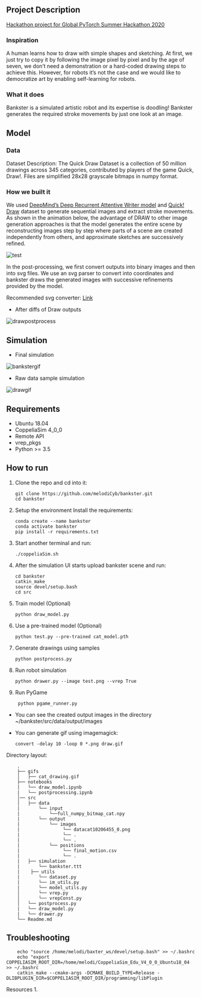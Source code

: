 ## Project Description

[Hackathon project for Global PyTorch Summer Hackathon 2020](https://pytorch2020.devpost.com/)

### Inspiration
A human learns how to draw with simple shapes and sketching.  At first, we just try to copy it by following the image pixel by pixel and by the age of seven, we don’t need a demonstration or a hard-coded drawing steps to achieve this. However, for robots it’s not the case and we would like to democratize art by enabling self-learning for robots.

### What it does
Bankster is a simulated artistic robot and its expertise is doodling! Bankster generates the required stroke movements by just one look at an image.  

## Model

### Data

Dataset Description: The Quick Draw Dataset is a collection of 50 million drawings across 345 categories, contributed by players of the game Quick, Draw!. Files are simplified 28x28 grayscale bitmaps in numpy format.


### How we built it

We used [DeepMind’s Deep Recurrent Attentive Writer model](https://deepmind.com/research/publications/draw-recurrent-neural-network-image-generation) and [Quick! Draw](https://github.com/googlecreativelab/quickdraw-dataset) dataset to generate sequential images and extract stroke movements. As shown in the animation below, the advantage of DRAW to  other image generation approaches is that the model generates the entire scene by reconstructing images step by step where parts of a scene are created independently from others, and approximate sketches are successively refined. 

![test](https://github.com/melodiCyb/neural-networks/blob/master/catdraw.gif)

In the post-processing, we first convert outputs into binary images and  then into svg files. We use an svg parser to convert into coordinates and bankster draws the generated images with successive refinements provided by the model.


Recommended svg converter: [Link](https://image.online-convert.com/convert-to-svg)


* After diffs of Draw outputs

![drawpostprocess](https://github.com/melodiCyb/baxter-drawing/blob/master/bankster/gifs/postprocessed_draw.gif)

## Simulation 
* Final simulation

![bankstergif](https://github.com/melodiCyb/baxter-drawing/blob/master/bankster/gifs/bankster.gif)


* Raw data sample simulation

![drawgif](https://github.com/melodiCyb/baxter-drawing/blob/master/baxter_ws/baxter_drawing_cat.gif)



## Requirements
* Ubuntu 18.04
* CoppeliaSim 4_0_0 
* Remote API
* vrep_pkgs
* Python >= 3.5


## How to run

1. Clone the repo and cd into it:
        
       git clone https://github.com/melodiCyb/bankster.git
       cd bankster
      
2. Setup the environment Install the requirements:

       conda create --name bankster 
       conda activate bankster
       pip install -r requirements.txt

3. Start another terminal and run:

       ./coppeliaSim.sh
       
4. After the simulation UI starts upload bankster scene and run:
 
       cd bankster
       catkin_make
       source devel/setup.bash
       cd src
       
5. Train model (Optional)
       
       python draw_model.py 
       
6. Use a pre-trained model (Optional)

       python test.py --pre-trained cat_model.pth
       
6. Generate drawings using samples
        
       python postprocess.py
       
7. Run robot simulation

       python drawer.py --image test.png --vrep True
       
8. Run PyGame 
        
        python pgame_runner.py
        
* You can see the created output images in the directory ~/bankster/src/data/output/images

* You can generate gif using imagemagick:

     
      convert -delay 10 -loop 0 *.png draw.gif


Directory layout:

        .
        ├── gifs        
        │   ├── cat_drawing.gif
        ├── notebooks
        |   └── draw_model.ipynb
        |   └── postprocessing.ipynb
        │── src
        │   ├── data         
        |       └── input
        |           └──full_numpy_bitmap_cat.npy     
        |       └── output
        |           └── images
        |                └── datacat10206455_0.png
        |                └── .
        |                └── .
        |           └── positions
        |                └── final_motion.csv
        |                └── .
        |   ├── simulation
        |       └── bankster.ttt
        |    ├── utils
        |       └── dataset.py
        |       └── im_utils.py
        |       └── model_utils.py
        │       └── vrep.py
        │       └── vrepConst.py
        │   └── postprocess.py
        |   └── draw_model.py
        |   └── drawer.py
        └── Readme.md
        
## Troubleshooting

    
        echo "source /home/melodi/baxter_ws/devel/setup.bash" >> ~/.bashrc
        echo "export COPPELIASIM_ROOT_DIR=/home/melodi/CoppeliaSim_Edu_V4_0_0_Ubuntu18_04 >> ~/.bashrc
        catkin_make --cmake-args -DCMAKE_BUILD_TYPE=Release -DLIBPLUGIN_DIR=$COPPELIASIM_ROOT_DIR/programming/libPlugin


Resources
1. 

